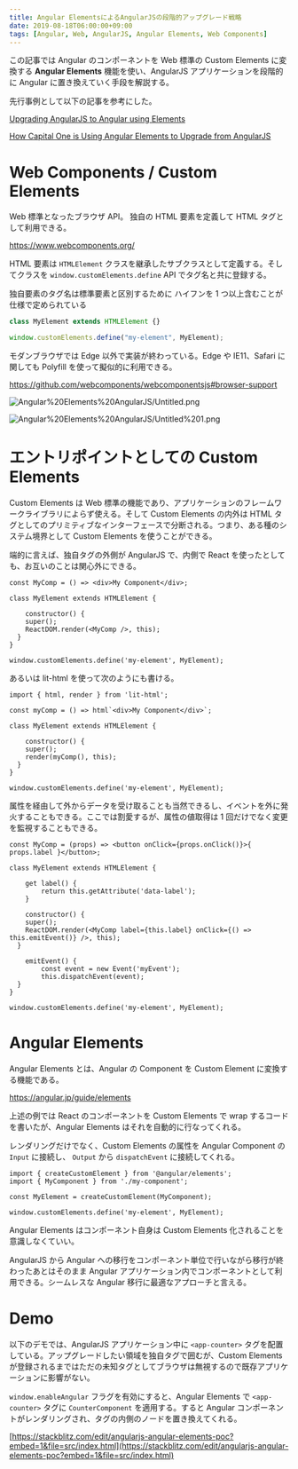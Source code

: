 ```yaml
---
title: Angular ElementsによるAngularJSの段階的アップグレード戦略
date: 2019-08-18T06:00:00+09:00
tags: [Angular, Web, AngularJS, Angular Elements, Web Components]
---
```


この記事では Angular のコンポーネントを Web 標準の Custom Elements に変換する **Angular Elements** 機能を使い、AngularJS アプリケーションを段階的に Angular に置き換えていく手段を解説する。

先行事例として以下の記事を参考にした。

[Upgrading AngularJS to Angular using Elements](https://blog.nrwl.io/upgrading-angularjs-to-angular-using-elements-f2960a98bc0e)

[How Capital One is Using Angular Elements to Upgrade from AngularJS](https://medium.com/capital-one-tech/capital-one-is-using-angular-elements-to-upgrade-from-angularjs-to-angular-42f38ef7f5fd)

# Web Components / Custom Elements

Web 標準となったブラウザ API。 独自の HTML 要素を定義して HTML タグとして利用できる。

https://www.webcomponents.org/

HTML 要素は `HTMLElement` クラスを継承したサブクラスとして定義する。そしてクラスを `window.customElements.define` API でタグ名と共に登録する。

独自要素のタグ名は標準要素と区別するために ハイフンを 1 つ以上含むことが仕様で定められている

```ts
class MyElement extends HTMLElement {}

window.customElements.define("my-element", MyElement);
```

モダンブラウザでは Edge 以外で実装が終わっている。Edge や IE11、Safari に関しても Polyfill を使って擬似的に利用できる。

https://github.com/webcomponents/webcomponentsjs#browser-support

![Angular%20Elements%20AngularJS/Untitled.png](/img/upgrading-angularjs-app-with-angular-elements/Untitled.png)

![Angular%20Elements%20AngularJS/Untitled%201.png](/img/upgrading-angularjs-app-with-angular-elements/Untitled%201.png)

# エントリポイントとしての Custom Elements

Custom Elements は Web 標準の機能であり、アプリケーションのフレームワークライブラリによらず使える。そして Custom Elements の内外は HTML タグとしてのプリミティブなインターフェースで分断される。つまり、ある種のシステム境界として Custom Elements を使うことができる。

端的に言えば、独自タグの外側が AngularJS で、内側で React を使ったとしても、お互いのことは関心外にできる。

    const MyComp = () => <div>My Component</div>;

    class MyElement extends HTMLElement {

    	constructor() {
        super();
        ReactDOM.render(<MyComp />, this);
      }
    }

    window.customElements.define('my-element', MyElement);

あるいは lit-html を使って次のようにも書ける。

    import { html, render } from 'lit-html';

    const myComp = () => html`<div>My Component</div>`;

    class MyElement extends HTMLElement {

    	constructor() {
        super();
        render(myComp(), this);
      }
    }

    window.customElements.define('my-element', MyElement);

属性を経由して外からデータを受け取ることも当然できるし、イベントを外に発火することもできる。ここでは割愛するが、属性の値取得は 1 回だけでなく変更を監視することもできる。

    const MyComp = (props) => <button onClick={props.onClick()}>{ props.label }</button>;

    class MyElement extends HTMLElement {

    	get label() {
    		return this.getAttribute('data-label');
    	}

    	constructor() {
        super();
        ReactDOM.render(<MyComp label={this.label} onClick={() => this.emitEvent()} />, this);
      }

    	emitEvent() {
    		const event = new Event('myEvent');
    		this.dispatchEvent(event);
      }
    }

    window.customElements.define('my-element', MyElement);

# Angular Elements

Angular Elements とは、Angular の Component を Custom Element に変換する機能である。

https://angular.jp/guide/elements

上述の例では React のコンポーネントを Custom Elements で wrap するコードを書いたが、Angular Elements はそれを自動的に行なってくれる。

レンダリングだけでなく、Custom Elements の属性を Angular Component の `Input` に接続し、 `Output` から `dispatchEvent` に接続してくれる。

    import { createCustomElement } from '@angular/elements';
    import { MyComponent } from './my-component';

    const MyElement = createCustomElement(MyComponent);

    window.customElements.define('my-element', MyElement);

Angular Elements はコンポーネント自身は Custom Elements 化されることを意識しなくていい。

AngularJS から Angular への移行をコンポーネント単位で行いながら移行が終わったあとはそのまま Angular アプリケーション内でコンポーネントとして利用できる。シームレスな Angular 移行に最適なアプローチと言える。

# Demo

以下のデモでは、AngularJS アプリケーション中に `<app-counter>` タグを配置している。アップグレードしたい領域を独自タグで囲むが、Custom Elements が登録されるまではただの未知タグとしてブラウザは無視するので既存アプリケーションに影響がない。

`window.enableAngular` フラグを有効にすると、Angular Elements で `<app-counter>` タグに `CounterComponent` を適用する。すると Angular コンポーネントがレンダリングされ、タグの内側のノードを置き換えてくれる。

[https://stackblitz.com/edit/angularjs-angular-elements-poc?embed=1&file=src/index.html](https://stackblitz.com/edit/angularjs-angular-elements-poc?embed=1&file=src/index.html)
